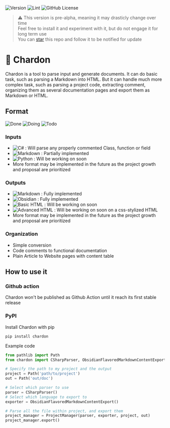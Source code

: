 ![Version](https://img.shields.io/badge/dynamic/toml?url=https%3A%2F%2Fraw.githubusercontent.com%2FPortevent%2FChardon%2Fmain%2Fpyproject.toml&query=%24.project.version&label=version
)
![Lint](https://github.com/Portevent/Chardon/actions/workflows/pylint.yml/badge.svg)
![GitHub License](https://img.shields.io/github/license/Portevent/Chardon)

> ⚠ This version is pre-alpha, meaning it may drasticly change over time  
> Feel free to install it and experiment with it, but do not engage it for long term use  
> You can [star](https://github.com/Portevent/Chardon/stargazers) this repo and follow it to be notified for update 

# 🌷 Chardon

Chardon is a tool to parse input and generate documents.
It can do basic task, such as parsing a Markdown into HTML.
But it can handle much more complex task, such as parsing a project code, extracting comment, organizing them as several documentation pages and export them as Markdown or HTML.

## Format
![Done](https://img.shields.io/badge/Done-green)
![Doing](https://img.shields.io/badge/Doing-yellow)
![Todo](https://img.shields.io/badge/Todo-red)
### Inputs
- ![C#](https://img.shields.io/badge/C%23-green) : Will parse any properly commented Class, function or field
- ![Markdown](https://img.shields.io/badge/Markdown-yellow) : Partially implemented
- ![Python](https://img.shields.io/badge/Python-red) : Will be working on soon
- More format may be implemented in the future as the project growth and proposal are prioritized

### Outputs
- ![Markdown](https://img.shields.io/badge/Markdown-green) : Fully implemented
- ![Obsidian](https://img.shields.io/badge/ObsidianMarkdown-green) : Fully implemented
- ![Basic HTML](https://img.shields.io/badge/Basic_HTML-red) : Will be working on soon
- ![Advanced HTML](https://img.shields.io/badge/Advanced_HTML-red) : Will be working on soon on a css-stylized HTML
- More format may be implemented in the future as the project growth and proposal are prioritized

### Organization
- Simple conversion
- Code comments to functional documentation
- Plain Article to Website pages with content table

## How to use it
### Github action
Chardon won't be published as Github Action until it reach its first stable release

### PyPI
Install Chardon with pip
```shell
pip install chardon
```

Example code
```python
from pathlib import Path
from chardon import CSharpParser, ObsidianFlavoredMarkdownContentExport, ProjectManager

# Specify the path to my project and the output
project = Path('path/to/project')
out = Path('out/doc')

# Select which parser to use
parser = CSharpParser()
# Select which language to export to
exporter = ObsidianFlavoredMarkdownContentExport()

# Parse all the file within project, and export them
project_manager = ProjectManager(parser, exporter, project, out)
project_manager.export()
```